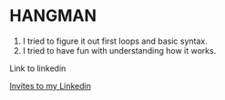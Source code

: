 # HANGMAN

1. I tried to figure it out first loops and basic syntax. 
2. I tried to have fun with understanding how it works.

Link to linkedin 

[Invites to my Linkedin](https://www.linkedin.com/in/dominik-pogodzi%C5%84ski-a02a6b18a/)
